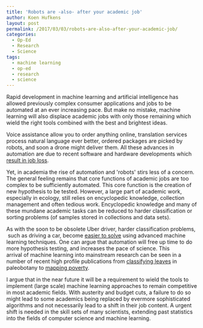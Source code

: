 ```yaml
---
title: 'Robots are -also- after your academic job'
author: Koen Hufkens
layout: post
permalink: /2017/03/03/robots-are-also-after-your-academic-job/
categories:
  - Op-Ed
  - Research
  - Science
tags:
  - machine learning
  - op-ed
  - research
  - science
---
```

Rapid development in machine learning and artificial intelligence has allowed previously complex consumer applications and jobs to be automated at an ever increasing pace. But make no mistake, machine learning will also displace academic jobs with only those remaining which wield the right tools combined with the best and brightest ideas.

Voice assistance allow you to order anything online, translation services process natural language ever better, ordered packages are picked by robots, and soon a drone might deliver them. All these advances in automation are due to recent software and hardware developments which <a href="https://www.theguardian.com/technology/2016/sep/13/artificial-intelligence-robots-threat-jobs-forrester-report">result in job loss</a>.

Yet, in academia the rise of automation and 'robots' stirs less of a concern. The general feeling remains that core functions of academic jobs are too complex to be sufficiently automated. This core function is the creation of new hypothesis to be tested. However, a large part of academic work, especially in ecology, still relies on encyclopedic knowledge, collection management and often tedious work. Encyclopedic knowledge and many of these mundane academic tasks can be reduced to harder classification or sorting problems (of samples stored in collections and data sets).

As with the soon to be obsolete Uber driver, harder classification problems,  such as driving a car, become <a href="http://www.pnas.org/content/113/12/3305.abstract">easier to solve</a> using advanced machine learning techniques. One can argue that automation will free up time to do more hypothesis testing, and increases the pace of science. This arrival of machine learning into mainstream research can be seen in a number of recent high profile publications from <a href="http://www.pnas.org/content/113/12/3305.abstract">classifying leaves</a> in paleobotany to <a href="http://news.stanford.edu/2016/08/18/combining-satellite-data-machine-learning-to-map-poverty/">mapping poverty</a>.

I argue that in the near future it will be a requirement to wield the tools to implement (large scale) machine learning approaches to remain competitive in most academic fields. With austerity and budget cuts, a failure to do so might lead to some academics being replaced by evermore sophisticated algorithms and not necessarily lead to a shift in their job content. A urgent shift is needed in the skill sets of many scientists, extending past statistics into the fields of computer science and machine learning.

&nbsp;